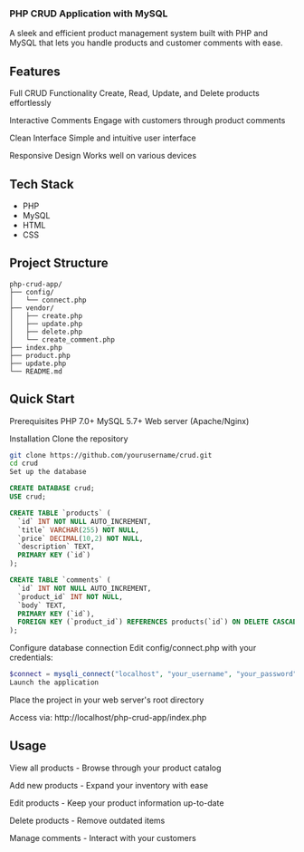### PHP CRUD Application with MySQL
A sleek and efficient product management system built with PHP and MySQL that lets you handle products and customer comments with ease.

## Features
Full CRUD Functionality
Create, Read, Update, and Delete products effortlessly

Interactive Comments
Engage with customers through product comments

Clean Interface
Simple and intuitive user interface

Responsive Design
Works well on various devices

## Tech Stack
- PHP
- MySQL
- HTML
- CSS

## Project Structure
```text
php-crud-app/
├── config/
│   └── connect.php        
├── vendor/
│   ├── create.php         
│   ├── update.php         
│   ├── delete.php         
│   └── create_comment.php 
├── index.php              
├── product.php            
├── update.php             
└── README.md              
```
## Quick Start
Prerequisites
PHP 7.0+
MySQL 5.7+
Web server (Apache/Nginx)

Installation
Clone the repository

```bash
git clone https://github.com/yourusername/crud.git
cd crud
Set up the database
```

```sql
CREATE DATABASE crud;
USE crud;

CREATE TABLE `products` (
  `id` INT NOT NULL AUTO_INCREMENT,
  `title` VARCHAR(255) NOT NULL,
  `price` DECIMAL(10,2) NOT NULL,
  `description` TEXT,
  PRIMARY KEY (`id`)
);

CREATE TABLE `comments` (
  `id` INT NOT NULL AUTO_INCREMENT,
  `product_id` INT NOT NULL,
  `body` TEXT,
  PRIMARY KEY (`id`),
  FOREIGN KEY (`product_id`) REFERENCES products(`id`) ON DELETE CASCADE
);
```
Configure database connection
Edit config/connect.php with your credentials:

```php
$connect = mysqli_connect("localhost", "your_username", "your_password", "crud");
Launch the application
```
Place the project in your web server's root directory

Access via: http://localhost/php-crud-app/index.php

## Usage
View all products - Browse through your product catalog

Add new products - Expand your inventory with ease

Edit products - Keep your product information up-to-date

Delete products - Remove outdated items

Manage comments - Interact with your customers
